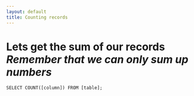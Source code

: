 ```yaml
---
layout: default
title: Counting records
---
```


# Lets get the sum of our records *Remember that we can only sum up numbers*


`SELECT COUNT([column]) FROM [table];`
